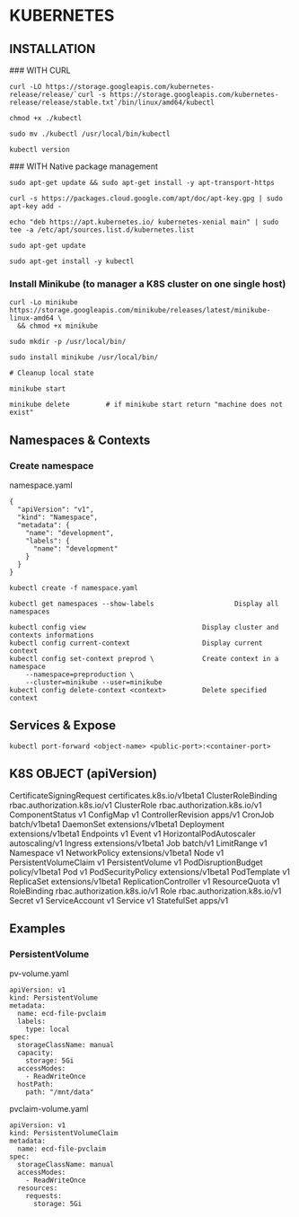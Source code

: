 # KUBERNETES

## INSTALLATION

### WITH CURL

```
curl -LO https://storage.googleapis.com/kubernetes-release/release/`curl -s https://storage.googleapis.com/kubernetes-release/release/stable.txt`/bin/linux/amd64/kubectl

chmod +x ./kubectl

sudo mv ./kubectl /usr/local/bin/kubectl

kubectl version

```

### WITH Native package management

```
sudo apt-get update && sudo apt-get install -y apt-transport-https

curl -s https://packages.cloud.google.com/apt/doc/apt-key.gpg | sudo apt-key add -

echo "deb https://apt.kubernetes.io/ kubernetes-xenial main" | sudo tee -a /etc/apt/sources.list.d/kubernetes.list

sudo apt-get update

sudo apt-get install -y kubectl
```

### Install Minikube (to manager a K8S cluster on one single host)

```
curl -Lo minikube https://storage.googleapis.com/minikube/releases/latest/minikube-linux-amd64 \
  && chmod +x minikube

sudo mkdir -p /usr/local/bin/

sudo install minikube /usr/local/bin/

# Cleanup local state

minikube start

minikube delete			# if minikube start return "machine does not exist"
```

## Namespaces & Contexts

### Create namespace 

namespace.yaml 
```
{
  "apiVersion": "v1",
  "kind": "Namespace",
  "metadata": {
    "name": "development",
    "labels": {
      "name": "development"
    }
  }
}
```
```
kubectl create -f namespace.yaml

kubectl get namespaces --show-labels					Display all namespaces
```

```
kubectl config view								Display cluster and contexts informations 
kubectl config current-context					Display current context
kubectl config set-context preprod \ 			Create context in a namespace
	--namespace=preproduction \ 
	--cluster=minikube --user=minikube
kubectl config delete-context <context>			Delete specified context
```

## Services & Expose

```
kubectl port-forward <object-name> <public-port>:<container-port>
```

## K8S OBJECT (apiVersion)

CertificateSigningRequest		certificates.k8s.io/v1beta1
ClusterRoleBinding				rbac.authorization.k8s.io/v1
ClusterRole						rbac.authorization.k8s.io/v1
ComponentStatus					v1
ConfigMap						v1
ControllerRevision				apps/v1
CronJob							batch/v1beta1
DaemonSet						extensions/v1beta1
Deployment						extensions/v1beta1
Endpoints						v1
Event							v1
HorizontalPodAutoscaler			autoscaling/v1
Ingress							extensions/v1beta1
Job								batch/v1
LimitRange						v1
Namespace						v1
NetworkPolicy					extensions/v1beta1
Node							v1
PersistentVolumeClaim			v1
PersistentVolume				v1
PodDisruptionBudget				policy/v1beta1
Pod								v1
PodSecurityPolicy				extensions/v1beta1
PodTemplate						v1
ReplicaSet						extensions/v1beta1
ReplicationController			v1
ResourceQuota					v1
RoleBinding						rbac.authorization.k8s.io/v1
Role							rbac.authorization.k8s.io/v1
Secret							v1
ServiceAccount					v1
Service							v1
StatefulSet						apps/v1

## Examples

### PersistentVolume

pv-volume.yaml

```
apiVersion: v1
kind: PersistentVolume
metadata:
  name: ecd-file-pvclaim
  labels:
    type: local
spec:
  storageClassName: manual
  capacity:
    storage: 5Gi
  accessModes:
    - ReadWriteOnce
  hostPath:
    path: "/mnt/data"
```

pvclaim-volume.yaml

```
apiVersion: v1
kind: PersistentVolumeClaim
metadata:
  name: ecd-file-pvclaim
spec:
  storageClassName: manual
  accessModes:
    - ReadWriteOnce
  resources:
    requests:
      storage: 5Gi

```